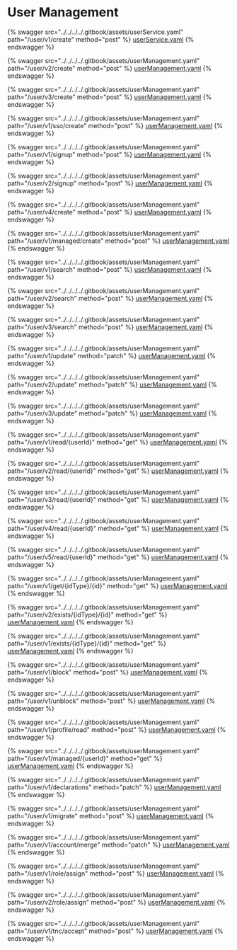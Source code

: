 # User Management

{% swagger src="../../../../.gitbook/assets/userService.yaml" path="/user/v1/create" method="post" %}
[userService.yaml](../../../../.gitbook/assets/userService.yaml)
{% endswagger %}

{% swagger src="../../../../.gitbook/assets/userManagement.yaml" path="/user/v2/create" method="post" %}
[userManagement.yaml](../../../../.gitbook/assets/userManagement.yaml)
{% endswagger %}

{% swagger src="../../../../.gitbook/assets/userManagement.yaml" path="/user/v3/create" method="post" %}
[userManagement.yaml](../../../../.gitbook/assets/userManagement.yaml)
{% endswagger %}

{% swagger src="../../../../.gitbook/assets/userManagement.yaml" path="/user/v1/sso/create" method="post" %}
[userManagement.yaml](../../../../.gitbook/assets/userManagement.yaml)
{% endswagger %}

{% swagger src="../../../../.gitbook/assets/userManagement.yaml" path="/user/v1/signup" method="post" %}
[userManagement.yaml](../../../../.gitbook/assets/userManagement.yaml)
{% endswagger %}

{% swagger src="../../../../.gitbook/assets/userManagement.yaml" path="/user/v2/signup" method="post" %}
[userManagement.yaml](../../../../.gitbook/assets/userManagement.yaml)
{% endswagger %}

{% swagger src="../../../../.gitbook/assets/userManagement.yaml" path="/user/v4/create" method="post" %}
[userManagement.yaml](../../../../.gitbook/assets/userManagement.yaml)
{% endswagger %}

{% swagger src="../../../../.gitbook/assets/userManagement.yaml" path="/user/v1/managed/create" method="post" %}
[userManagement.yaml](../../../../.gitbook/assets/userManagement.yaml)
{% endswagger %}

{% swagger src="../../../../.gitbook/assets/userManagement.yaml" path="/user/v1/search" method="post" %}
[userManagement.yaml](../../../../.gitbook/assets/userManagement.yaml)
{% endswagger %}

{% swagger src="../../../../.gitbook/assets/userManagement.yaml" path="/user/v2/search" method="post" %}
[userManagement.yaml](../../../../.gitbook/assets/userManagement.yaml)
{% endswagger %}

{% swagger src="../../../../.gitbook/assets/userManagement.yaml" path="/user/v3/search" method="post" %}
[userManagement.yaml](../../../../.gitbook/assets/userManagement.yaml)
{% endswagger %}

{% swagger src="../../../../.gitbook/assets/userManagement.yaml" path="/user/v1/update" method="patch" %}
[userManagement.yaml](../../../../.gitbook/assets/userManagement.yaml)
{% endswagger %}

{% swagger src="../../../../.gitbook/assets/userManagement.yaml" path="/user/v2/update" method="patch" %}
[userManagement.yaml](../../../../.gitbook/assets/userManagement.yaml)
{% endswagger %}

{% swagger src="../../../../.gitbook/assets/userManagement.yaml" path="/user/v3/update" method="patch" %}
[userManagement.yaml](../../../../.gitbook/assets/userManagement.yaml)
{% endswagger %}

{% swagger src="../../../../.gitbook/assets/userManagement.yaml" path="/user/v1/read/{userId}" method="get" %}
[userManagement.yaml](../../../../.gitbook/assets/userManagement.yaml)
{% endswagger %}

{% swagger src="../../../../.gitbook/assets/userManagement.yaml" path="/user/v2/read/{userId}" method="get" %}
[userManagement.yaml](../../../../.gitbook/assets/userManagement.yaml)
{% endswagger %}

{% swagger src="../../../../.gitbook/assets/userManagement.yaml" path="/user/v3/read/{userId}" method="get" %}
[userManagement.yaml](../../../../.gitbook/assets/userManagement.yaml)
{% endswagger %}

{% swagger src="../../../../.gitbook/assets/userManagement.yaml" path="/user/v4/read/{userId}" method="get" %}
[userManagement.yaml](../../../../.gitbook/assets/userManagement.yaml)
{% endswagger %}

{% swagger src="../../../../.gitbook/assets/userManagement.yaml" path="/user/v5/read/{userId}" method="get" %}
[userManagement.yaml](../../../../.gitbook/assets/userManagement.yaml)
{% endswagger %}

{% swagger src="../../../../.gitbook/assets/userManagement.yaml" path="/user/v1/get/{idType}/{id}" method="get" %}
[userManagement.yaml](../../../../.gitbook/assets/userManagement.yaml)
{% endswagger %}

{% swagger src="../../../../.gitbook/assets/userManagement.yaml" path="/user/v2/exists/{idType}/{id}" method="get" %}
[userManagement.yaml](../../../../.gitbook/assets/userManagement.yaml)
{% endswagger %}

{% swagger src="../../../../.gitbook/assets/userManagement.yaml" path="/user/v1/exists/{idType}/{id}" method="get" %}
[userManagement.yaml](../../../../.gitbook/assets/userManagement.yaml)
{% endswagger %}

{% swagger src="../../../../.gitbook/assets/userManagement.yaml" path="/user/v1/block" method="post" %}
[userManagement.yaml](../../../../.gitbook/assets/userManagement.yaml)
{% endswagger %}

{% swagger src="../../../../.gitbook/assets/userManagement.yaml" path="/user/v1/unblock" method="post" %}
[userManagement.yaml](../../../../.gitbook/assets/userManagement.yaml)
{% endswagger %}

{% swagger src="../../../../.gitbook/assets/userManagement.yaml" path="/user/v1/profile/read" method="post" %}
[userManagement.yaml](../../../../.gitbook/assets/userManagement.yaml)
{% endswagger %}

{% swagger src="../../../../.gitbook/assets/userManagement.yaml" path="/user/v1/managed/{userId}" method="get" %}
[userManagement.yaml](../../../../.gitbook/assets/userManagement.yaml)
{% endswagger %}

{% swagger src="../../../../.gitbook/assets/userManagement.yaml" path="/user/v1/declarations" method="patch" %}
[userManagement.yaml](../../../../.gitbook/assets/userManagement.yaml)
{% endswagger %}

{% swagger src="../../../../.gitbook/assets/userManagement.yaml" path="/user/v1/migrate" method="post" %}
[userManagement.yaml](../../../../.gitbook/assets/userManagement.yaml)
{% endswagger %}

{% swagger src="../../../../.gitbook/assets/userManagement.yaml" path="/user/v1/account/merge" method="patch" %}
[userManagement.yaml](../../../../.gitbook/assets/userManagement.yaml)
{% endswagger %}

{% swagger src="../../../../.gitbook/assets/userManagement.yaml" path="/user/v1/role/assign" method="post" %}
[userManagement.yaml](../../../../.gitbook/assets/userManagement.yaml)
{% endswagger %}

{% swagger src="../../../../.gitbook/assets/userManagement.yaml" path="/user/v2/role/assign" method="post" %}
[userManagement.yaml](../../../../.gitbook/assets/userManagement.yaml)
{% endswagger %}

{% swagger src="../../../../.gitbook/assets/userManagement.yaml" path="/user/v1/tnc/accept" method="post" %}
[userManagement.yaml](../../../../.gitbook/assets/userManagement.yaml)
{% endswagger %}
